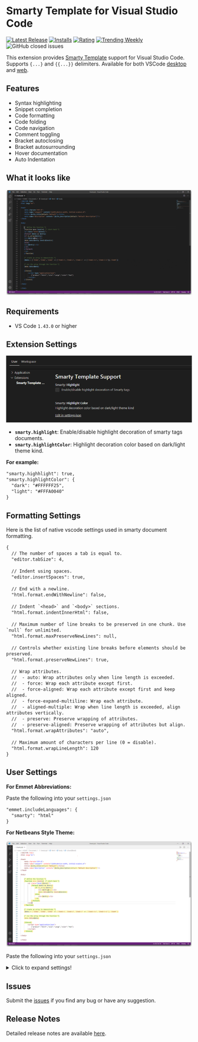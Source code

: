 # Smarty Template for Visual Studio Code

[![Latest Release](https://vsmarketplacebadge.apphb.com/version-short/aswinkumar863.smarty-template-support.svg)](https://marketplace.visualstudio.com/items?itemName=aswinkumar863.smarty-template-support)
[![Installs](https://vsmarketplacebadge.apphb.com/installs/aswinkumar863.smarty-template-support.svg)](https://marketplace.visualstudio.com/items?itemName=aswinkumar863.smarty-template-support)
[![Rating](https://vsmarketplacebadge.apphb.com/rating-short/aswinkumar863.smarty-template-support.svg)](https://marketplace.visualstudio.com/items?itemName=aswinkumar863.smarty-template-support#review-details)
[![Trending Weekly](https://vsmarketplacebadge.apphb.com/trending-weekly/aswinkumar863.smarty-template-support.svg)](https://marketplace.visualstudio.com/items?itemName=aswinkumar863.smarty-template-support)
![GitHub closed issues](https://img.shields.io/github/issues-closed/aswinkumar863/smarty-vscode-support?color=blue)

This extension provides [Smarty Template](https://www.smarty.net/) support for Visual Studio Code. 
Supports `{...}` and `{{...}}` delimiters. Available for both VSCode [desktop](https://code.visualstudio.com/Download) and [web](https://vscode.dev/).

## Features

* Syntax highlighting
* Snippet completion
* Code formatting
* Code folding
* Code navigation
* Comment toggling
* Bracket autoclosing
* Bracket autosurrounding
* Hover documentation
* Auto Indentation

## What it looks like

![Settings](images/preview.gif)

## Requirements

* VS Code `1.43.0` or higher

## Extension Settings


![Settings](images/settings-preview.png)

* **`smarty.highlight`**: Enable/disable highlight decoration of smarty tags documents.
* **`smarty.highlightColor`**: Highlight decoration color based on dark/light theme kind.

**For example:**

```jsonc
"smarty.highhlight": true,
"smarty.highlightColor": {
  "dark": "#FFFFFF25",
  "light": "#FFFA0040"
}
```

## Formatting Settings

Here is the list of native vscode settings used in smarty document formatting.

```jsonc
{
  // The number of spaces a tab is equal to.
  "editor.tabSize": 4,

  // Indent using spaces.
  "editor.insertSpaces": true,

  // End with a newline.
  "html.format.endWithNewline": false,

  // Indent `<head>` and `<body>` sections.
  "html.format.indentInnerHtml": false,

  // Maximum number of line breaks to be preserved in one chunk. Use `null` for unlimited.
  "html.format.maxPreserveNewLines": null,

  // Controls whether existing line breaks before elements should be preserved.
  "html.format.preserveNewLines": true,

  // Wrap attributes.
  //  - auto: Wrap attributes only when line length is exceeded.
  //  - force: Wrap each attribute except first.
  //  - force-aligned: Wrap each attribute except first and keep aligned.
  //  - force-expand-multiline: Wrap each attribute.
  //  - aligned-multiple: Wrap when line length is exceeded, align attributes vertically.
  //  - preserve: Preserve wrapping of attributes.
  //  - preserve-aligned: Preserve wrapping of attributes but align.
  "html.format.wrapAttributes": "auto",

  // Maximum amount of characters per line (0 = disable).
  "html.format.wrapLineLength": 120
}
```

## User Settings

**For Emmet Abbreviations:**

Paste the following into your `settings.json`

```jsonc
"emmet.includeLanguages": {
  "smarty": "html"
}
```

**For Netbeans Style Theme:**

![Netbeans Theme](images/netbeans-theme-preview.png)

Paste the following into your `settings.json`

<details>
  <summary>Click to expand settings!</summary>
  
  ```jsonc
  "editor.tokenColorCustomizations": {
    "textMateRules": [
      {
        "scope": [
          "punctuation.section.embedded.begin.smarty",
          "punctuation.section.embedded.end.smarty"
        ],
        "settings": {
          "foreground": "#FFA500",
          "fontStyle": "bold"
        }
      },
      {
        "scope": [
          "keyword.control.smarty",
          "support.function.built-in.smarty"
        ],
        "settings": {
          "foreground": "#16A016",
          "fontStyle": "bold"
        }
      },
      {
        "scope": ["variable.parameter.smarty"],
        "settings": {
          "foreground": "#AE23A3",
          "fontStyle": "bold"
        }
      },
      {
        "scope": ["source.smarty"],
        "settings": {
          "foreground": "#D17C32"
        }
      }
    ]
  }
  ```
</details>

## Issues

Submit the [issues](https://github.com/aswinkumar863/smarty-vscode-support/issues) if you find any bug or have any suggestion.

## Release Notes

Detailed release notes are available [here](CHANGELOG.md).
